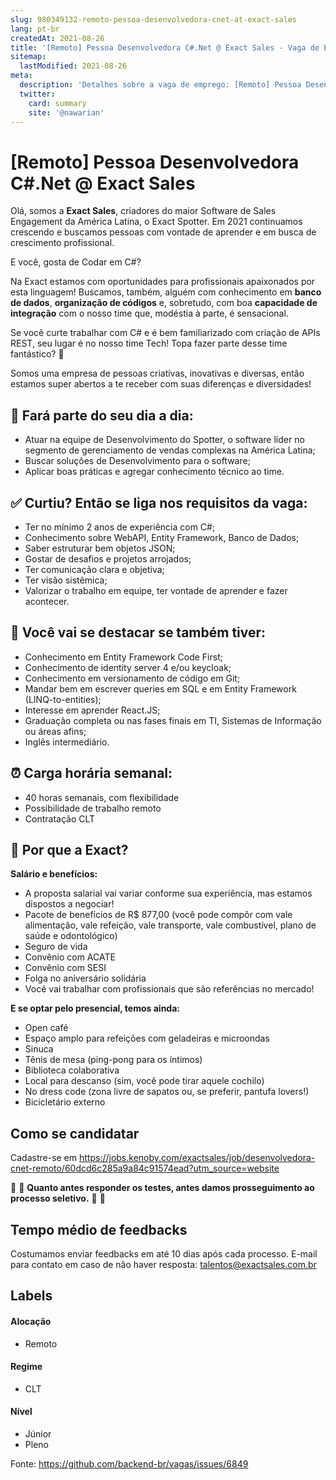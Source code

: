 ```yaml
---
slug: 980349132-remoto-pessoa-desenvolvedora-cnet-at-exact-sales
lang: pt-br
createdAt: 2021-08-26
title: '[Remoto] Pessoa Desenvolvedora C#.Net @ Exact Sales - Vaga de Emprego'
sitemap:
  lastModified: 2021-08-26
meta:
  description: 'Detalhes sobre a vaga de emprego: [Remoto] Pessoa Desenvolvedora C#.Net @ Exact Sales'
  twitter:
    card: summary
    site: '@nawarian'
---
```


# [Remoto] Pessoa Desenvolvedora C#.Net @ Exact Sales

Olá, somos a **Exact Sales**, criadores do maior Software de Sales Engagement da América Latina, o Exact Spotter. Em 2021 continuamos crescendo e buscamos pessoas com vontade de aprender e em busca de crescimento profissional.

E você, gosta de Codar em C#?

Na Exact estamos com oportunidades para profissionais apaixonados por esta linguagem! Buscamos, também, alguém com conhecimento em **banco de dados**, **organização de códigos** e, sobretudo, com boa **capacidade de integração** com o nosso time que, modéstia à parte, é sensacional. 

Se você curte trabalhar com C# e é bem familiarizado com criação de APIs REST, seu lugar é no nosso time Tech! Topa fazer parte desse time fantástico? 🧡

Somos uma empresa de pessoas criativas, inovativas e diversas, então estamos super abertos a te receber com suas diferenças e diversidades!

 ## 🎯 Fará parte do seu dia a dia:

- Atuar na equipe de Desenvolvimento do Spotter, o software líder no segmento de gerenciamento de vendas complexas na América Latina;
- Buscar soluções de Desenvolvimento para o software;
- Aplicar boas práticas e agregar conhecimento técnico ao time. 

## ✅ Curtiu? Então se liga nos requisitos da vaga:

- Ter no mínimo 2 anos de experiência com C#;
- Conhecimento sobre WebAPI, Entity Framework, Banco de Dados;
- Saber estruturar bem objetos JSON;
- Gostar de desafios e projetos arrojados;
- Ter comunicação clara e objetiva;
- Ter visão sistêmica;
- Valorizar o trabalho em equipe, ter vontade de aprender e fazer acontecer.

## 🤩 Você vai se destacar se também tiver:

- Conhecimento em Entity Framework Code First;
- Conhecimento de identity server 4 e/ou keycloak;
- Conhecimento em versionamento de código em Git;
- Mandar bem em escrever queries em SQL e em Entity Framework (LINQ-to-entities);
- Interesse em aprender React.JS;
- Graduação completa ou nas fases finais em TI, Sistemas de Informação ou áreas afins;
- Inglês intermediário.

## ⏰ Carga horária semanal:

- 40 horas semanais, com flexibilidade
- Possibilidade de trabalho remoto
- Contratação CLT

## 🥇 Por que a Exact?

**Salário e benefícios:**

- A proposta salarial vai variar conforme sua experiência, mas estamos dispostos a negociar!
- Pacote de benefícios de R$ 877,00 (você pode compôr com vale alimentação, vale refeição, vale transporte, vale combustível, plano de saúde e odontológico)
- Seguro de vida
- Convênio com ACATE
- Convênio com SESI
- Folga no aniversário solidária
- Você vai trabalhar com profissionais que são referências no mercado!

**E se optar pelo presencial, temos ainda:**

- Open café
- Espaço amplo para refeições com geladeiras e microondas
- Sinuca
- Tênis de mesa (ping-pong para os íntimos)
- Biblioteca colaborativa
- Local para descanso (sim, você pode tirar aquele cochilo)
- No dress code (zona livre de sapatos ou, se preferir, pantufa lovers!)
- Bicicletário externo

## Como se candidatar

Cadastre-se em https://jobs.kenoby.com/exactsales/job/desenvolvedora-cnet-remoto/60dcd6c285a9a84c91574ead?utm_source=website

🚨 🚨 **Quanto antes responder os testes, antes damos prosseguimento ao processo seletivo.** 🚨 🚨

## Tempo médio de feedbacks

Costumamos enviar feedbacks em até 10 dias após cada processo.
E-mail para contato em caso de não haver resposta: talentos@exactsales.com.br

## Labels

#### Alocação
- Remoto

#### Regime
- CLT

#### Nível
- Júnior
- Pleno

Fonte: https://github.com/backend-br/vagas/issues/6849
